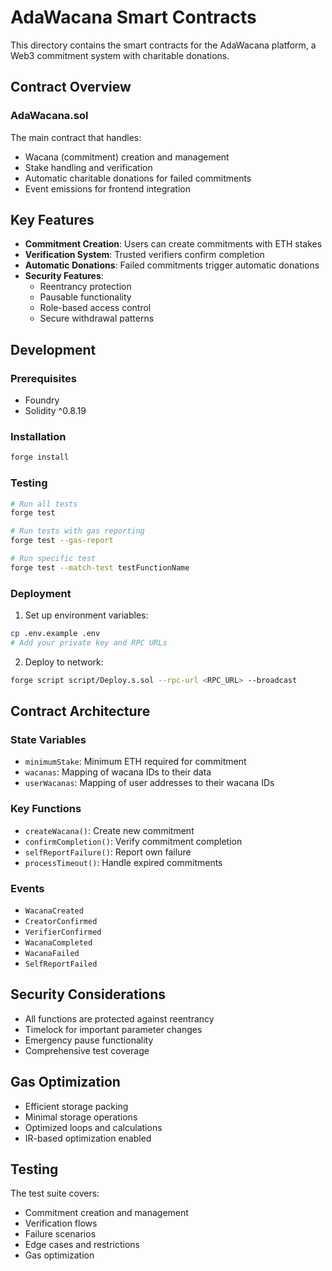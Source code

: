 # AdaWacana Smart Contracts

This directory contains the smart contracts for the AdaWacana platform, a Web3 commitment system with charitable donations.

## Contract Overview

### AdaWacana.sol

The main contract that handles:
- Wacana (commitment) creation and management
- Stake handling and verification
- Automatic charitable donations for failed commitments
- Event emissions for frontend integration

## Key Features

- **Commitment Creation**: Users can create commitments with ETH stakes
- **Verification System**: Trusted verifiers confirm completion
- **Automatic Donations**: Failed commitments trigger automatic donations
- **Security Features**: 
  - Reentrancy protection
  - Pausable functionality
  - Role-based access control
  - Secure withdrawal patterns

## Development

### Prerequisites

- Foundry
- Solidity ^0.8.19

### Installation

```bash
forge install
```

### Testing

```bash
# Run all tests
forge test

# Run tests with gas reporting
forge test --gas-report

# Run specific test
forge test --match-test testFunctionName
```

### Deployment

1. Set up environment variables:
```bash
cp .env.example .env
# Add your private key and RPC URLs
```

2. Deploy to network:
```bash
forge script script/Deploy.s.sol --rpc-url <RPC_URL> --broadcast
```

## Contract Architecture

### State Variables

- `minimumStake`: Minimum ETH required for commitment
- `wacanas`: Mapping of wacana IDs to their data
- `userWacanas`: Mapping of user addresses to their wacana IDs

### Key Functions

- `createWacana()`: Create new commitment
- `confirmCompletion()`: Verify commitment completion
- `selfReportFailure()`: Report own failure
- `processTimeout()`: Handle expired commitments

### Events

- `WacanaCreated`
- `CreatorConfirmed`
- `VerifierConfirmed`
- `WacanaCompleted`
- `WacanaFailed`
- `SelfReportFailed`

## Security Considerations

- All functions are protected against reentrancy
- Timelock for important parameter changes
- Emergency pause functionality
- Comprehensive test coverage

## Gas Optimization

- Efficient storage packing
- Minimal storage operations
- Optimized loops and calculations
- IR-based optimization enabled

## Testing

The test suite covers:
- Commitment creation and management
- Verification flows
- Failure scenarios
- Edge cases and restrictions
- Gas optimization
